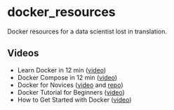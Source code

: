 # docker_resources
Docker resources for a data scientist lost in translation.

## Videos

- Learn Docker in 12 min ([video](https://youtu.be/YFl2mCHdv24))
- Docker Compose in 12 min ([video](https://youtu.be/Qw9zlE3t8Ko))
- Docker for Novices ([video](https://youtu.be/lS1RLNqflUQ) and [repo](https://github.com/dockerfornovices/DockerSimpleDemo))
- Docker Tutorial for Beginners ([video](https://youtu.be/fqMOX6JJhGo))
- How to Get Started with Docker ([video](https://youtu.be/iqqDU2crIEQ))
